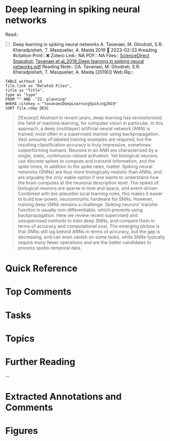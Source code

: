 

# Deep learning in spiking neural networks
Read:: 
- [ ] Deep learning in spiking neural networks A. Tavanaei, M. Ghodrati, S.R. Kheradpisheh, T. Masquelier, A. Maida 2019 🛫 2023-02-23 #reading #citation
Print::  ❌
Zotero Link:: NA
PDF:: NA
Files:: [ScienceDirect Snapshot](file:///C:%5CUsers%5Cmichaelt%5CInsync%5Cm@tarlton.info%5CGoogle%20Drive%5C06.%20Zotero%5Cstorage%5CEG6AVETB%5CS0893608018303332.html); [Tavanaei et al_2019_Deep learning in spiking neural networks.pdf](file:///C:%5CUsers%5Cmichaelt%5CInsync%5Cm@tarlton.info%5CGoogle%20Drive%5C06.%20Zotero%5Cstorage%5CJA8J5RRY%5CTavanaei%20et%20al_2019_Deep%20learning%20in%20spiking%20neural%20networks.pdf)
Reading Note:: [[A. Tavanaei, M. Ghodrati, S.R. Kheradpisheh, T. Masquelier, A. Maida (2019)]]
Web Rip:: 

```dataview
TABLE without id
file.link as "Related Files",
title as "Title",
type as "type"
FROM "" AND -"ZZ. planning"
WHERE citekey = "tavanaeiDeepLearningSpiking2019" 
SORT file.cday DESC
```


> [!Excerpt] Abstract
> In recent years, deep learning has revolutionized the field of machine learning, for computer vision in particular. In this approach, a deep (multilayer) artificial neural network (ANN) is trained, most often in a supervised manner using backpropagation. Vast amounts of labeled training examples are required, but the resulting classification accuracy is truly impressive, sometimes outperforming humans. Neurons in an ANN are characterized by a single, static, continuous-valued activation. Yet biological neurons use discrete spikes to compute and transmit information, and the spike times, in addition to the spike rates, matter. Spiking neural networks (SNNs) are thus more biologically realistic than ANNs, and are arguably the only viable option if one wants to understand how the brain computes at the neuronal description level. The spikes of biological neurons are sparse in time and space, and event-driven. Combined with bio-plausible local learning rules, this makes it easier to build low-power, neuromorphic hardware for SNNs. However, training deep SNNs remains a challenge. Spiking neurons’ transfer function is usually non-differentiable, which prevents using backpropagation. Here we review recent supervised and unsupervised methods to train deep SNNs, and compare them in terms of accuracy and computational cost. The emerging picture is that SNNs still lag behind ANNs in terms of accuracy, but the gap is decreasing, and can even vanish on some tasks, while SNNs typically require many fewer operations and are the better candidates to process spatio-temporal data.


# Quick Reference

# Top Comments

# Tasks

# Topics


# Further Reading 
 

--
# Extracted Annotations and Comments


# Figures